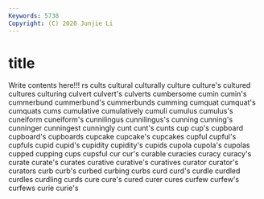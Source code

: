 ```yaml
---
Keywords: 5738
Copyright: (C) 2020 Junjie Li
---
```


# title

Write contents here!!!
rs 
cults 
cultural 
culturally 
culture 
culture's 
cultured 
cultures 
culturing
culvert 
culvert's 
culverts 
cumbersome 
cumin 
cumin's 
cummerbund 
cummerbund's 
cummerbunds 
cumming
cumquat 
cumquat's 
cumquats 
cums 
cumulative 
cumulatively 
cumuli 
cumulus 
cumulus's 
cuneiform
cuneiform's 
cunnilingus 
cunnilingus's 
cunning 
cunning's 
cunninger 
cunningest 
cunningly 
cunt 
cunt's
cunts 
cup 
cup's 
cupboard 
cupboard's 
cupboards 
cupcake 
cupcake's 
cupcakes 
cupful
cupful's 
cupfuls 
cupid 
cupid's 
cupidity 
cupidity's 
cupids 
cupola 
cupola's 
cupolas
cupped 
cupping 
cups 
cupsful 
cur 
cur's 
curable 
curacies 
curacy 
curacy's
curate 
curate's 
curates 
curative 
curative's 
curatives 
curator 
curator's 
curators 
curb
curb's 
curbed 
curbing 
curbs 
curd 
curd's 
curdle 
curdled 
curdles 
curdling
curds 
cure 
cure's 
cured 
curer 
cures 
curfew 
curfew's 
curfews 
curie
curie's 
